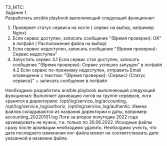 ТЗ_МТС:  
Задание 1.  
Разработать ansible playbook выполняющий следующий функционал:
1) Проверяет статус сервиса на хосте ( сервис на выбор, например Nginx)
2) Если сервис доступен, записать сообщение "{Время проверки}: OK" в логфайл ( Расположение файла на выбор)
3) Если сервис недоступен, записать сообщение "{Время проверки}: Сервис недоступен"
4) Запустить сервис
   4.1 Если сервис стал доступен, записать сообщение "{Время проверки}: Сервис успешно запущен" в логфайл
   4.2 Если сервис по-прежнему недоступен, отправить Email оповещение с текстом: "{Время проверки}: {Сервис} {Статус сервиса}" + записать сообщение в логфайл

Необходимо разработать ansible playbook выполняющий следующий функционал:
Выполняет архивацию логов на группе серверов, логи хранятся в директориях:
/opt/log/service_log/accounting, /opt/log/service_log/authoriz, /opt/log/service_log/authentic.
Имена файлов складываются из названия директории и даты, например: accounting_20220101.log
Логи за второе полугодие 2022 года архивировать не нужно, т.е. только по 30.06.2022.
Исходные файлы сразу после архивации необходимо удалить.
Необходимо учесть, что дата последнего изменения лог-файла может не соответствовать дате указанной в названии файла.



